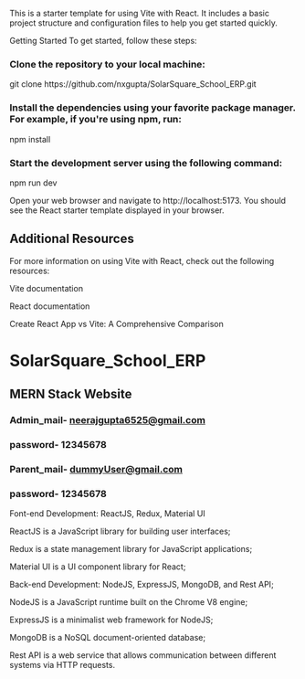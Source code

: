 This is a starter template for using Vite with React. It includes a basic project structure and configuration files to help you get started quickly.

Getting Started
To get started, follow these steps:

<h3>Clone the repository to your local machine:</h3>
git clone https://github.com/nxgupta/SolarSquare_School_ERP.git

<h3>Install the dependencies using your favorite package manager. For example, if you're using npm, run:</h3>
npm install

<h3>Start the development server using the following command:</h3>
npm run dev

Open your web browser and navigate to http://localhost:5173. You should see the React starter template displayed in your browser.

<h2>Additional Resources</h2>
For more information on using Vite with React, check out the following resources:

<p>Vite documentation</p>
<p>React documentation</p>
<p>Create React App vs Vite: A Comprehensive Comparison</p>


# SolarSquare_School_ERP

## MERN Stack Website

### Admin_mail- neerajgupta6525@gmail.com
### password- 12345678

### Parent_mail- dummyUser@gmail.com
### password- 12345678

Font-end Development: ReactJS, Redux, Material UI

ReactJS is a JavaScript library for building user interfaces; 

Redux is a state management library for JavaScript applications;

Material UI is a UI component library for React;

Back-end Development: NodeJS, ExpressJS, MongoDB, and Rest API; 

NodeJS is a JavaScript runtime built on the Chrome V8 engine;

ExpressJS is a minimalist web framework for NodeJS;

MongoDB is a NoSQL document-oriented database;

Rest API is a web service that allows communication between different systems via HTTP requests.




